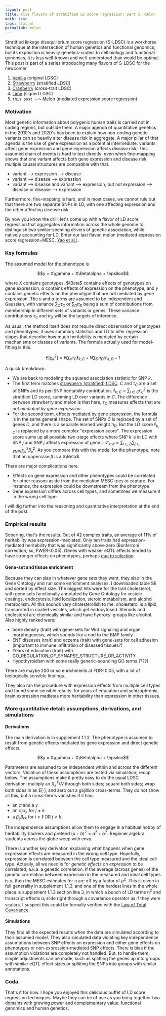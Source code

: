```yaml
---
layout: post
title: Five flavors of stratified LD score regression: part 5, melon
math: true
tags: stat_ml
permalink: melon
---
```


Stratified linkage disequilibrium score regression (S-LDSC) is a workhorse technique at the intersection of human genetics and functional genomics, but its exposition is heavily genetics-coded. In cell biology and functional genomics, it is less well-known and well-understood than would be optimal. This post is part of a series introducing many flavors of S-LDSC for the newcomer. 

1. [Vanilla](vanilla) (original LDSC)
2. [Strawberry](strawberry) (stratified LDSC)
3. [Cranberry](cranberry) (cross-trait LDSC)
4. [Lime](lime) (signed LDSC)
5. `this post -->` [Melon](melon) (mediated expression score regression)

### Motivation

Most genetic information about polygenic human traits is carried not in coding regions, but outside them. A major agenda of quantitative genetics in the 2010's and 2020's has been to explain how non-coding genetic variants can so heavily alter disease risk in aggregate. A major pillar of that agenda is the use of gene expression as a potential intermediate: variants affect gene expression and gene expression affects disease risk. This assumed chain of events is hard to test directly: even when fine-mapping shows that one variant affects both gene expression and disease risk, multiple causal structures are compatible with that.

- variant --> expression --> disease
- variant --> disease --> expression
- variant --> disease and variant --> expression, but not expression --> disease or disease --> expression

Furthermore, fine-mapping is hard, and in most cases, we cannot rule out that there are two separate SNPs in LD, with one affecting expression and the other affecting disease risk.

By now you know the drill: let's come up with a flavor of LD score regression that aggregates information across the whole genome to distinguish two similar-seeming drivers of genetic association, while natively accounting for LD. Enter our last flavor, melon (mediated expression score regression=MESC, [Yao et al.](https://pmc.ncbi.nlm.nih.gov/articles/PMC7276299/)). 

### Key formulas 

The assumed model for the phenotype is 

$$y = X\gamma + X\Beta\alpha + \epsilon$$

where $X$ contains genotypes, $\Beta$ contains effects of genotypes on gene expression, $\alpha$ contains effects of expression on the phenotype, and $\gamma$ contains genetic effects on the phenotype that are not mediated by gene expression. The $\gamma$ and $\alpha$ terms are assumed to be independent and Gaussian, with variance $\sum_C \tau_C$ or $\sum_D \pi_D$ being a sum of contributions from membership in different sets of variants or genes. These variance contributions $\tau_C$ and $\pi_D$ will be the targets of inference. 

As usual, the method itself does not require direct observation of genotypes and phenotypes; it uses summary statistics and LD to infer regression slopes that describe how much heritability is mediated by certain mechanisms or classes of variants. The formula actually used for model-fitting is this.

$$E \left[\chi_{k}^{2}\right] = N \sum_c \tau_{C} \ell_{k ; C} + N \sum_D \pi_D \mathcal{L}_{k ; D} + 1$$

A quick breakdown: 

- We are back to modeling the squared association statistic for SNP $k$. 
- The first term matches [strawberry (stratified) LDSC](strawberry). $C$ and $\tau_C$ are a set of SNPs and its per-SNP heritability contribution. $\ell_{k ; C}=\sum_{j\in C} r_{kj}^2$ is the stratified LD score, summing LD over variants in $C$. The difference between strawberry and melon is that here, $\tau_C$ measures effects that are *not mediated by gene expression*. 
- For the second term, effects mediated by gene expression, the formula is in the same general shape. The set of SNPs $C$ is replaced by a set of genes $D$, and there is a separate learned weight $\pi_D$. But the LD score $\ell_{k,C}$ is replaced by a more complex "expression score". The expression score sums up all possible two-stage effects where SNP $k$ is in LD with SNP $j$ and SNP $j$ affects expression of gene $i$: $\mathcal{L}_{k ; d} = \sum_{i \in D} \sum_{j\in SNPs} r_{j ⁢ k}^{2} ⁢ \beta_{i ⁢ j}^{2}$. As you compare this with the model for the phenotype, note that an uppercase $\beta$ is a $\Beta$.

There are major complications here. 

- Effects on gene expression and other phenotypes could be correlated for other reasons aside from the mediation MESC tries to capture. For instance, the expression could be downstream from the phenotype.
- Gene expression differs across cell types, and sometimes we measure it in the wrong cell type. 

I will dig further into the reasoning and quantitative interpretation at the end of the post.  

### Empirical results


Sobering, that's the results. Out of 42 complex traits, an average of 11% of heritability was expression-mediated. Only ten traits had expression-mediated heritability that was significantly above zero (Bonferroni correction, so, FWER<0.05). Genes with weaker eQTL effects tended to have stronger effects on phenotypes, perhaps [due to selection](https://pubmed.ncbi.nlm.nih.gov/37857933/).

#### Gene-set and tissue enrichment

Because they can slap in whatever gene sets they want, they slap in the Gene Ontology and run some enrichment analyses. I downloaded table S8 and sorted by effect size. The biggest hits were for the trait cholesterol, with gene sets functionally annotated by Gene Ontology for vesicle coatings, endocytosis, lipid localization, steroid metabolism, and alcohol metabolism. All this sounds very cholesterolish to me: cholesterol is a lipid, transported in coated vesicles, which get endocytosed. Steroids and cholesterol are chemically similar and have hydroxyl groups like alcohol. Also highly ranked were:

- bone density (trait) with gene-sets for Wnt signaling and organ morphogenesis, which sounds like a nod to the BMP family
- ENT diseases (trait) and eczema (trait) with gene-sets for cell adhesion (important to immune infiltration of diseased tissues?)
- Years of education (trait) with GO_REGULATION_OF_SYNAPSE_STRUCTURE_OR_ACTIVITY
- Hypothyroidism with some really generic-sounding GO terms (???)

There are maybe 200 or so enrichments at FDR<0.05, with a lot of biologically sensible findings.

They also ran the procedure with expression effects from multiple cell types and found some sensible results: for years of education and schizophrenia, brain expression mediates more heritability than expression in other tissues. 

### More quantitative detail: assumptions, derivations, and simulations

#### Derivations

The main derivation is in supplement 1.1.2. The phenotype is assumed to result from genetic effects mediated by gene expression and direct genetic effects.

$$y = X\gamma + X\Beta\alpha + \epsilon$$

Parameters are assumed to be independent within and across the different vectors. Violation of these assumptions are tested via simulation; recap below. The assumptions make it pretty easy to do the usual LDSC derivation: multiply an $X_k^T/N$ through both sides; square both sides; wrap both sides in an $E[\cdot]$; and zero out a gajillion cross-terms. They do not show all this, but a cross-terms vanishes if it has: 

- an $\alpha$ and a $\gamma$ 
- an $\alpha_j\alpha_k$ for $j\neq k$ 
- a $\beta_{ij}\beta_{\ell k}$ for $i\neq \ell$ OR $j\neq k$.

The independence assumptions allow them to engage in a habitual hobby of heritability hackers and pretend $(a+b)^2 = a^2 + b^2$. Beginner algebra students across the globe weep with envy.

There is another key derivation explaining what happens when gene expression effects are measured in the wrong cell type. Hopefully, expression is correlated between the cell type measured and the ideal cell type. Actually, all we need is for *genetic effects on expression* to be correlated, a.k.a. a genetic correlation. If the average (across genes) of the genetic correlation between expression in the measured and ideal cell types is $\rho$, then the MESC estimates for $\pi$ are off by a factor of $\rho^2$. This is given in full generality in supplement 1.1.3, and one of the hardest lines in the whole piece is supplement 1.1.3 section line 3, in which a bunch of LD terms $r^2_j$ and transcript effects $\alpha_i$ slide right through a covariance operator as if they were scalars. I suspect this could be formally verified with the [Law of Total Covariance](https://en.wikipedia.org/wiki/Law_of_total_covariance).  

#### Simulations

They find all the expected results when the data are simulated according to their assumed model. They also simulated data violating key independence assumptions between SNP effects on expression and either gene effects on phenotypes or non-expression-mediated SNP effects. There is bias if the assumption violations are completely not handled. But, to handle them, simple adjustments can be made, such as splitting the genes up into groups with similar eQTL effect sizes or splitting the SNPs into groups with similar annotations. 

### Coda

That's it for now. I hope you enjoyed this delicious buffet of LD score regression techniques. Maybe they can be of use as you bring together two domains with growing power and complementary value: functional genomics and human genetics.

